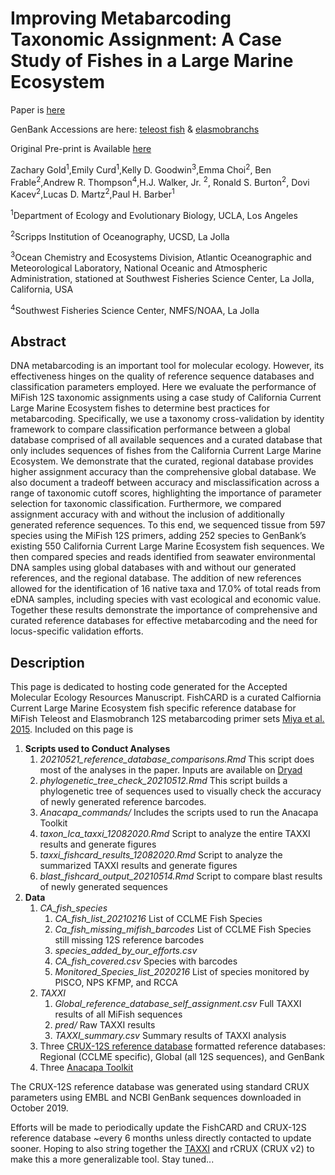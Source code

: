 # Improving Metabarcoding Taxonomic Assignment: A Case Study of Fishes in a Large Marine Ecosystem

Paper is [here](https://onlinelibrary.wiley.com/doi/abs/10.1111/1755-0998.13450)

GenBank Accessions are here: [teleost fish](https://www.ncbi.nlm.nih.gov/nuccore/?term=OQ846038:OQ846726[accn]) & [elasmobranchs](https://www.ncbi.nlm.nih.gov/nuccore/?term=OQ946452:OQ946504[accn])

Original Pre-print is Available [here](https://10.22541/au.161407483.33882798/v1)


Zachary Gold<sup>1</sup>,Emily Curd<sup>1</sup>,Kelly D. Goodwin<sup>3</sup>,Emma Choi<sup>2</sup>, Ben Frable<sup>2</sup>,Andrew R. Thompson<sup>4</sup>,H.J. Walker, Jr. <sup>2</sup>, Ronald S. Burton<sup>2</sup>,  Dovi Kacev<sup>2</sup>,Lucas D. Martz<sup>2</sup>,Paul H. Barber<sup>1</sup>


<sup>1</sup>Department of Ecology and Evolutionary Biology, UCLA, Los Angeles

<sup>2</sup>Scripps Institution of Oceanography, UCSD, La Jolla

<sup>3</sup>Ocean Chemistry and Ecosystems Division, Atlantic Oceanographic and Meteorological Laboratory, National Oceanic and Atmospheric Administration, stationed at Southwest Fisheries Science Center, La Jolla, California, USA

<sup>4</sup>Southwest Fisheries Science Center, NMFS/NOAA, La Jolla




## Abstract
DNA metabarcoding is an important tool for molecular ecology. However, its effectiveness hinges on the quality of reference sequence databases and classification parameters employed. Here we evaluate the performance of MiFish 12S taxonomic assignments using a case study of California Current Large Marine Ecosystem fishes to determine best practices for metabarcoding. Specifically, we use a taxonomy cross-validation by identity framework to compare classification performance between a global database comprised of all available sequences and a curated database that only includes sequences of fishes from the California Current Large Marine Ecosystem. We demonstrate that the curated, regional database provides higher assignment accuracy than the comprehensive global database. We also document a tradeoff between accuracy and misclassification across a range of taxonomic cutoff scores, highlighting the importance of parameter selection for taxonomic classification. Furthermore, we compared assignment accuracy with and without the inclusion of additionally generated reference sequences. To this end, we sequenced tissue from 597 species using the MiFish 12S primers, adding 252 species to GenBank’s existing 550 California Current Large Marine Ecosystem fish sequences. We then compared species and reads identified from seawater environmental DNA samples using global databases with and without our generated references, and the regional database. The addition of new references allowed for the identification of 16 native taxa and 17.0% of total reads from eDNA samples, including species with vast ecological and economic value. Together these results demonstrate the importance of comprehensive and curated reference databases for effective metabarcoding and the need for locus-specific validation efforts.

## Description
This page is dedicated to hosting code generated for the Accepted Molecular Ecology Resources Manuscript. FishCARD is a curated Calfiornia Current Large Marine Ecosystem fish specific reference database for MiFish Teleost and Elasmobranch 12S metabarcoding primer sets [Miya et al. 2015](https://royalsocietypublishing.org/doi/10.1098/rsos.150088). Included on this page is
1. **Scripts used to Conduct Analyses**
    1. *20210521_reference_database_comparisons.Rmd* This script does most of the analyses in the paper. Inputs are available on [Dryad](https://doi.org/10.5068/D1H963)
    2. *phylogenetic_tree_check_20210512.Rmd* This script builds a phylogenetic tree of sequences used to visually check the accuracy of newly generated reference barcodes.
    3. *Anacapa_commands/* Includes the scripts used to run the Anacapa Toolkit
    4. *taxon_lca_taxxi_12082020.Rmd*  Script to analyze the entire TAXXI results and generate figures
    5. *taxxi_fishcard_results_12082020.Rmd* Script to analyze the summarized TAXXI results and generate figures
    6. *blast_fishcard_output_20210514.Rmd* Script to compare blast results of newly generated sequences
2. **Data**
    1. *CA_fish_species*
        1. *CA_fish_list_20210216* List of CCLME Fish Species
        2. *Ca_fish_missing_mifish_barcodes* List of CCLME Fish Species still missing 12S reference barcodes
        3. *species_added_by_our_efforts.csv*
        4. *CA_fish_covered.csv* Species with barcodes
        5. *Monitored_Species_list_2020216* List of species monitored by PISCO, NPS KFMP, and RCCA
    2. *TAXXI*
        1. *Global_reference_database_self_assignment.csv* Full TAXXI results of all MiFish sequences
        2. *pred/* Raw TAXXI results
        3. *TAXXI_summary.csv* Summary results of TAXXI analysis
    3. Three [CRUX-12S reference database](https://github.com/limey-bean/CRUX_Creating-Reference-libraries-Using-eXisting-tools) formatted reference databases: Regional (CCLME specific), Global (all 12S sequences), and GenBank
    4. Three [Anacapa Toolkit](https://github.com/limey-bean/Anacapa)

The CRUX-12S reference database was generated using standard CRUX parameters using EMBL and NCBI GenBank sequences downloaded in October 2019.

Efforts will be made to periodically update the FishCARD and CRUX-12S reference database ~every 6 months unless directly contacted to update sooner. Hoping to also string together the [TAXXI](https://drive5.com/taxxi/doc/index.html) and rCRUX (CRUX v2) to make this a more generalizable tool. Stay tuned...
